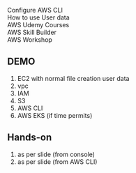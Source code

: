 Configure AWS CLI  
How to use User data  
AWS Udemy Courses  
AWS Skill Builder  
AWS Workshop  

## DEMO
1. EC2 with normal file creation user data 
2. vpc 
3. IAM
4. S3
5. AWS CLI 
6. AWS EKS (if time permits)

## Hands-on
1. as per slide (from console)
2. as per slide (from AWS CLI)
